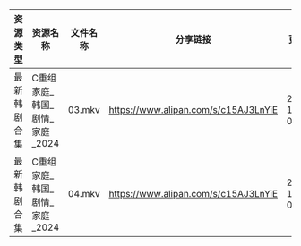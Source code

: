 | 资源类型   | 资源名称                | 文件名称   | 分享链接                                 | 更新时间                |
| ------ | ------------------- | ------ | ------------------------------------ | ------------------- |
| 最新韩剧合集 | C重组家庭_韩国_剧情_家庭_2024 | 03.mkv | https://www.alipan.com/s/c15AJ3LnYiE | 2024-10-17 00:05:20 |
| 最新韩剧合集 | C重组家庭_韩国_剧情_家庭_2024 | 04.mkv | https://www.alipan.com/s/c15AJ3LnYiE | 2024-10-17 00:05:19 |
